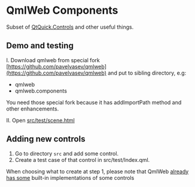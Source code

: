 # QmlWeb Components

Subset of [QtQuick.Controls](http://doc.qt.io/qt-5/qtquickcontrols-index.html) and other useful things.

## Demo and testing

I. Download qmlweb from special fork [https://github.com/pavelvasev/qmlweb](https://github.com/pavelvasev/qmlweb)
and put to sibling directory, e.g:
* qmlweb
* qmlweb.components

You need those special fork because it has addImportPath method and other enhancements.

II. Open [src/test/scene.html](src/test/scene.html)

## Adding new controls

1. Go to directory `src` and add some control. 
2. Create a test case of that control in src/test/Index.qml.

When choosing what to create at step 1, please note that QmlWeb [already has some](qmlweb_have.md) built-in implementations of some controls


